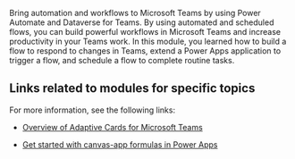 Bring automation and workflows to Microsoft Teams by using Power Automate and Dataverse for Teams. By using automated and scheduled flows, you can build powerful workflows in Microsoft Teams and increase productivity in your Teams work. In this module, you learned how to build a flow to respond to changes in Teams, extend a Power Apps application to trigger a flow, and schedule a flow to complete routine tasks.

## Links related to modules for specific topics

For more information, see the following links:

- [Overview of Adaptive Cards for Microsoft Teams](/power-automate/overview-adaptive-cards/?azure-portal=true)

- [Get started with canvas-app formulas in Power Apps](/power-apps/maker/canvas-apps/working-with-formulas/?azure-portal=true)
